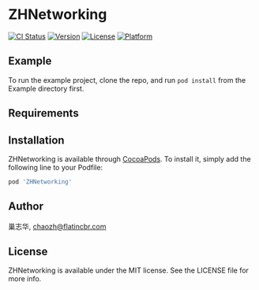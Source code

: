 # ZHNetworking

[![CI Status](https://img.shields.io/travis/巢志华/ZHNetworking.svg?style=flat)](https://travis-ci.org/巢志华/ZHNetworking)
[![Version](https://img.shields.io/cocoapods/v/ZHNetworking.svg?style=flat)](https://cocoapods.org/pods/ZHNetworking)
[![License](https://img.shields.io/cocoapods/l/ZHNetworking.svg?style=flat)](https://cocoapods.org/pods/ZHNetworking)
[![Platform](https://img.shields.io/cocoapods/p/ZHNetworking.svg?style=flat)](https://cocoapods.org/pods/ZHNetworking)

## Example

To run the example project, clone the repo, and run `pod install` from the Example directory first.

## Requirements

## Installation

ZHNetworking is available through [CocoaPods](https://cocoapods.org). To install
it, simply add the following line to your Podfile:

```ruby
pod 'ZHNetworking'
```

## Author

巢志华, chaozh@flatincbr.com

## License

ZHNetworking is available under the MIT license. See the LICENSE file for more info.
